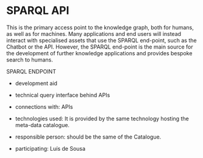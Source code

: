 # SPARQL API

This is the primary access point to the knowledge graph, both for humans, as well as for machines. Many applications and end users will instead interact with specialised assets that use the SPARQL end-point, such as the Chatbot or the API. However, the SPARQL end-point is the main source for the development of further knowledge applications and provides bespoke search to humans.

SPARQL ENDPOINT
- development aid
- technical query interface behind APIs

- connections with: APIs
- technologies used: It is provided by the same technology hosting the meta-data catalogue.
- responsible person: should be the same of the Catalogue.
- participating: Luís de Sousa